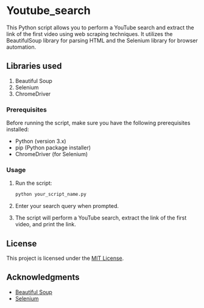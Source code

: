 # Youtube_search


This Python script allows you to perform a YouTube search and extract the link of the first video using web scraping techniques. It utilizes the BeautifulSoup library for parsing HTML and the Selenium library for browser automation.

## Libraries used
1. Beautiful Soup
2. Selenium
3. ChromeDriver

### Prerequisites

Before running the script, make sure you have the following prerequisites installed:

- Python (version 3.x)
- pip (Python package installer)
- ChromeDriver (for Selenium)


### Usage

1. Run the script:

    ```bash
    python your_script_name.py
    ```

2. Enter your search query when prompted.

3. The script will perform a YouTube search, extract the link of the first video, and print the link.



## License

This project is licensed under the [MIT License](LICENSE).

## Acknowledgments

- [Beautiful Soup](https://www.crummy.com/software/BeautifulSoup/)
- [Selenium](https://www.selenium.dev/)

